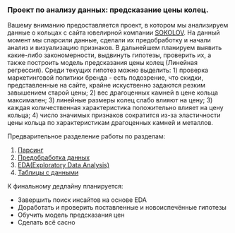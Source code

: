 ### Проект по анализу данных: предсказание цены колец.
Вашему вниманию предоставляется проект, в котором мы анализируем данные о кольцах с сайта ювелирной компании [SOKOLOV](https://sokolov.ru/). На данный момент мы спарсили данные, сделали их предобработку и начали анализ и визуализацию признаков. В дальнейшем планируем выявить какие-либо закономерности, выдвинуть гипотезы, проверить их, а также построить модель предсказания цены колец (Линейная регрессия). Среди текущих гипотез можно выделить: 1) проверка маркетинговой политики бренда - есть подозрение, что скидки, представленные на сайте, крайне искуственно задаются резким завышением старой цены; 2) вес драгоценных камней в цене кольца максимален; 3) линейные размеры колец слабо влияют на цену; 3) каждая количественная характеристика положительно влияет на цену кольца; 4) число значимых признаков сократится из-за эластичности цены кольца по характеристикам драгоценных камней и металлов.


Предварительное разделение работы по разделам:
1. [Парсинг](parser.ipynb)
2. [Предобработка данных](Предобработка_данных.ipynb)
3. [EDA(Exploratory Data Analysis)](EDA.ipynb)
4. [Таблицы с данными](Data/)

К финальному дедлайну планируется:
- Завершить поиск инсайтов на основе EDA
- Доработать и проверить поставленные и новоиспечённые гипотезы
- Обучить модель предсказания цен
- Сделать всё сасно

